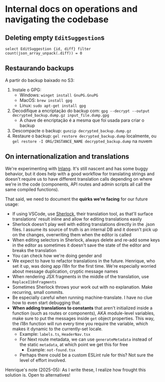 # Internal docs on operations and navigating the codebase

## Deleting empty `EditSuggestion`s

```edgeql
select EditSuggestion {id, diff} filter count(json_array_unpack(.diff)) = 0
```

## Restaurando backups

A partir do backup baixado no S3:

1. Instale o GPG:
   - Windows: `winget install GnuPG.GnuPG`
   - MacOS: `brew install gpg`
   - Linux: `sudo apt-get install gpg`
1. Decodifique a encriptação do backup com: `gpg --decrypt --output decrypted_backup.dump.gz input_file.dump.gpg `
   - A chave de encriptação é a mesma que foi usada para criar o backup
1. Descompacte o backup: `gunzip decrypted_backup.dump.gz`
1. Restaure o backup: `gel restore decrypted_backup.dump` localmente, ou `gel restore -I ORG/INSTANCE_NAME decrypted_backup.dump` na nuvem

## On internationalization and translations

We're experimenting with [Inlang](https://inlang.com). It's still nascent and has some buggy behavior, but it does help with a good workflow for translating strings and doesn't require us to have different translation calls depending on where we're in the code (components, API routes and admin scripts all call the same compiled functions).

That said, we need to document the **quirks we're facing** for our future usage:

- If using VSCode, use [Sherlock](https://inlang.com/m/r7kp499g/app-inlang-ideExtension), their translation tool, as that'll surface translations' result inline and allow for editing translations easily
- Sherlock doesn't play well with editing translations directly in the .json files. I assume its source of truth is an internal DB and it doesn't pick up on the changes, overwriting them when the editor is called
- When editing selectors in Sherlock, always delete and re-add some keys in the editor as sometimes it doesn't save the state of the editor and breaks the translation
- You can check how we're doing gender and
- We expect to have to refactor translations in the future. Henrique, who set it up, was doing app i18n for the first time. We're especially worried about message duplication, cryptic message names
- When rendering JSX fragments in the middle of the translation, use `ReplaceI18nFragments`
- Sometimes Sherlock throws your work out with no explanation. Make recurring, small commits.
- Be especially careful when running machine-translate. I have no clue how to even start debugging that.
- **When adding translations to constants** that aren't initialized inside a function (such as routes or components), AKA module-level variables, make sure to put the messages inside `get` object properties. This way, the i18n function will run every time you require the variable, which makes it dynamic to the currently-set locale.
  - Example: `labels.ts`, `HeaderNav.tsx`
  - For Next route metadata, we can use `generateMetadata` instead of the static `metadata`, at which point we get this for free
    - Example: `not-found.tsx`
  - Perhaps there could be a custom ESLint rule for this? Not sure the level of effort involved.

Henrique's note (2025-05): As I write these, I realize how frought this solution is. Open to alternatives!
